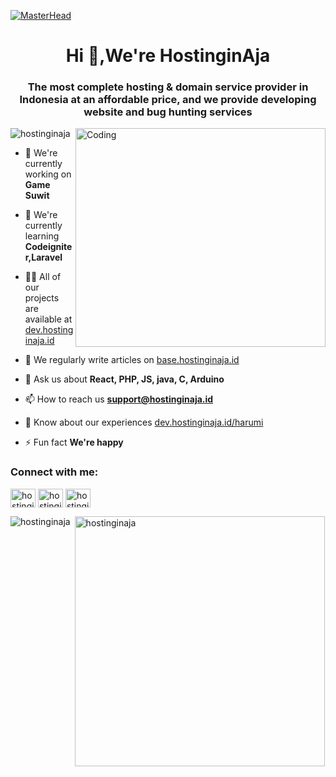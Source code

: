 [![MasterHead](https://i.ibb.co/NNBGxmV/Hostingin-AJA-1.gif)](https://hostinginaja.id)
<h1 align="center">Hi 👋,We're HostinginAja</h1>
<h3 align="center">The most complete hosting & domain service provider in Indonesia at an affordable price, and we provide developing website and bug hunting services</h3>
<img align="right" alt="Coding" height="350" width="400" src="https://cdn.dribbble.com/users/1162077/screenshots/3848914/programmer.gif">

<p align="left"> <img src="https://komarev.com/ghpvc/?username=hostinginaja&label=Profile%20views&color=0e75b6&style=flat" alt="hostinginaja" /> </p>

- 🔭 We're currently working on **Game Suwit**

- 🌱 We're currently learning **Codeigniter,Laravel**

- 👨‍💻 All of our projects are available at [dev.hostinginaja.id](dev.hostinginaja.id)

- 📝 We regularly write articles on [base.hostinginaja.id](base.hostinginaja.id)

- 💬 Ask us about **React, PHP, JS, java, C, Arduino**

- 📫 How to reach us **support@hostinginaja.id**

- 📄 Know about our experiences [dev.hostinginaja.id/harumi](dev.hostinginaja.id/harumi)

- ⚡ Fun fact **We're happy**

<h3 align="left">Connect with me:</h3>
<p align="left">
<a href="https://fb.com/hostinginaja" target="blank"><img align="center" src="https://raw.githubusercontent.com/rahuldkjain/github-profile-readme-generator/master/src/images/icons/Social/facebook.svg" alt="hostinginaja" height="30" width="40" /></a>
<a href="https://instagram.com/hostingin.aja" target="blank"><img align="center" src="https://raw.githubusercontent.com/rahuldkjain/github-profile-readme-generator/master/src/images/icons/Social/instagram.svg" alt="hostingin.aja" height="30" width="40" /></a>
<a href="https://www.youtube.com/c/hostinginaja" target="blank"><img align="center" src="https://raw.githubusercontent.com/rahuldkjain/github-profile-readme-generator/master/src/images/icons/Social/youtube.svg" alt="hostinginaja" height="30" width="40" /></a>
</p>

<p><img align="left" src="" alt="hostinginaja" /></p>

<p>&nbsp;<img align="center" width="400" src="https://github-readme-stats.vercel.app/api?username=hostinginaja&show_icons=true&locale=en" alt="hostinginaja" /></p>
